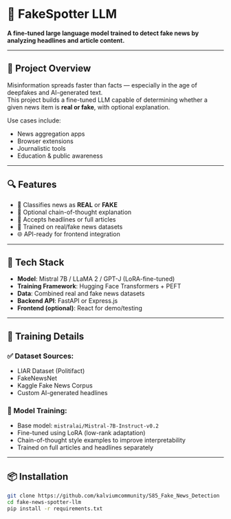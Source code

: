 # 🧠 FakeSpotter LLM

**A fine-tuned large language model trained to detect fake news by analyzing headlines and article content.**

---

## 🚀 Project Overview

Misinformation spreads faster than facts — especially in the age of deepfakes and AI-generated text.  
This project builds a fine-tuned LLM capable of determining whether a given news item is **real or fake**, with optional explanation.

Use cases include:
- News aggregation apps
- Browser extensions
- Journalistic tools
- Education & public awareness

---

## 🔍 Features

- 🧠 Classifies news as **REAL** or **FAKE**
- 💬 Optional chain-of-thought explanation
- 🔎 Accepts headlines or full articles
- 🧾 Trained on real/fake news datasets
- 🌐 API-ready for frontend integration

---

## 🧩 Tech Stack

- **Model**: Mistral 7B / LLaMA 2 / GPT-J (LoRA-fine-tuned)
- **Training Framework**: Hugging Face Transformers + PEFT
- **Data**: Combined real and fake news datasets
- **Backend API**: FastAPI or Express.js
- **Frontend (optional)**: React for demo/testing

---

## 🧠 Training Details

### ✅ Dataset Sources:
- LIAR Dataset (Politifact)
- FakeNewsNet
- Kaggle Fake News Corpus
- Custom AI-generated headlines

### 🧪 Model Training:
- Base model: `mistralai/Mistral-7B-Instruct-v0.2`
- Fine-tuned using LoRA (low-rank adaptation)
- Chain-of-thought style examples to improve interpretability
- Trained on full articles and headlines separately

---

## 📦 Installation

```bash
git clone https://github.com/kalviumcommunity/S85_Fake_News_Detection
cd fake-news-spotter-llm
pip install -r requirements.txt
